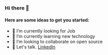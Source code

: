 ### Hi there 👋

#### Here are some ideas to get you started:

- 🔭 I’m currently looking for Job
- 🌱 I’m currently learning new technology
- 👯 I’m looking to collaborate on open source 
- 💬 Let's talk. [LinkedIn](https://linkedin.com/in/ghulam98)
